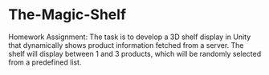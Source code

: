 # The-Magic-Shelf
Homework Assignment: The task is to develop a 3D shelf display in Unity that dynamically shows product information fetched from a server. The shelf will display between 1 and 3 products, which will be randomly selected from a predefined list.
